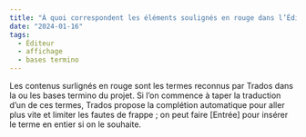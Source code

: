 ```yaml
---
title: "À quoi correspondent les éléments soulignés en rouge dans l’Éditeur ?"
date: "2024-01-16"
tags:
  - Éditeur
  - affichage
  - bases termino
---
```


Les contenus surlignés en rouge sont les termes reconnus par Trados dans la ou les bases termino du projet. Si l’on commence à taper la traduction d’un de ces termes, Trados propose la complétion automatique pour aller plus vite et limiter les fautes de frappe ; on peut faire [Entrée] pour insérer le terme en entier si on le souhaite.


